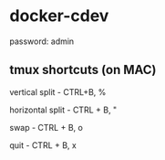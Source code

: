 # docker-cdev
password: admin

## tmux shortcuts (on MAC)

vertical split - CTRL+B, %

horizontal split - CTRL + B,  "

swap - CTRL + B, o

quit - CTRL + B, x
